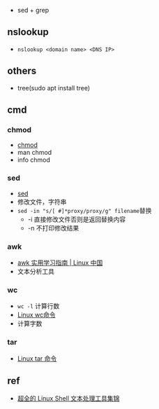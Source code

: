 

+ sed + grep

## nslookup
+ `nslookup <domain name> <DNS IP>`

## others
+ tree(sudo apt install tree)

## cmd

### chmod
+ [chmod](http://www.gnu.org/software/coreutils/manual/html_node/chmod-invocation.html)
+ man chmod
+ info chmod

### sed
+ [sed](https://zhuanlan.zhihu.com/p/145661854)
+ 修改文件，字符串
+ `sed -in "s/[ #]*proxy/proxy/g" filename`替换
    + -i 直接修改文件否则是返回替换内容
    + -n 不打印修改结果

### awk
+ [awk 实用学习指南 | Linux 中国](https://zhuanlan.zhihu.com/p/261886766)
+ 文本分析工具

### wc
+ `wc -l` 计算行数
+ [Linux wc命令](https://www.runoob.com/linux/linux-comm-wc.html)
+ 计算字数

### tar
+ [Linux tar 命令](https://www.runoob.com/linux/linux-comm-tar.html)

## ref
+ [超全的 Linux Shell 文本处理工具集锦](https://zhuanlan.zhihu.com/p/265869157)
